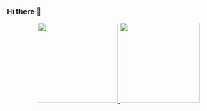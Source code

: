 ### Hi there 👋

<div align="center">
  <a href="https://github.com/ErikEndler">
  <img height="180em" src="https://github-readme-stats.vercel.app/api?username=ErikEndler&show_icons=true&theme=dracula&include_all_commits=true&count_private=true"/>
  <img height="180em" src="https://github-readme-stats.vercel.app/api/top-langs/?username=ErikEndler&layout=compact&langs_count=7&theme=dracula"/>
</div>
<!--
**ErikEndler/ErikEndler** is a ✨ _special_ ✨ repository because its `README.md` (this file) appears on your GitHub profile.

Here are some ideas to get you started:

- 🔭 I’m currently working on ...
- 🌱 I’m currently learning ...
- 👯 I’m looking to collaborate on ...
- 🤔 I’m looking for help with ...
- 💬 Ask me about ...
- 📫 How to reach me: ...
- 😄 Pronouns: ...
- ⚡ Fun fact: ...
-->
